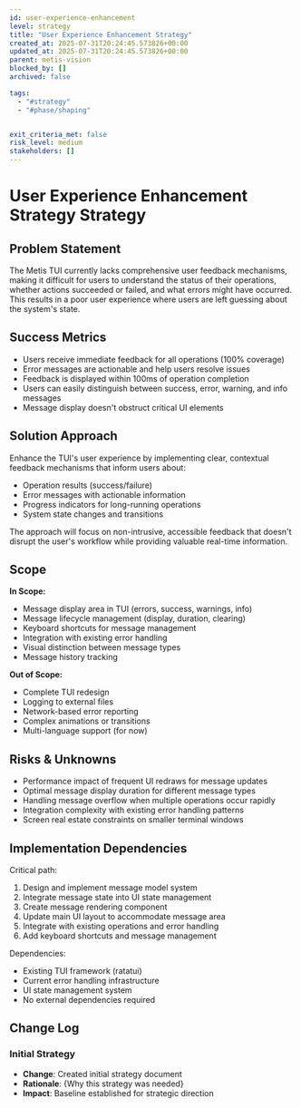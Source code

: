 ```yaml
---
id: user-experience-enhancement
level: strategy
title: "User Experience Enhancement Strategy"
created_at: 2025-07-31T20:24:45.573826+00:00
updated_at: 2025-07-31T20:24:45.573826+00:00
parent: metis-vision
blocked_by: []
archived: false

tags:
  - "#strategy"
  - "#phase/shaping"


exit_criteria_met: false
risk_level: medium
stakeholders: []
---
```


# User Experience Enhancement Strategy Strategy

## Problem Statement

The Metis TUI currently lacks comprehensive user feedback mechanisms, making it difficult for users to understand the status of their operations, whether actions succeeded or failed, and what errors might have occurred. This results in a poor user experience where users are left guessing about the system's state.

## Success Metrics

- Users receive immediate feedback for all operations (100% coverage)
- Error messages are actionable and help users resolve issues
- Feedback is displayed within 100ms of operation completion
- Users can easily distinguish between success, error, warning, and info messages
- Message display doesn't obstruct critical UI elements

## Solution Approach

Enhance the TUI's user experience by implementing clear, contextual feedback mechanisms that inform users about:
- Operation results (success/failure)
- Error messages with actionable information
- Progress indicators for long-running operations
- System state changes and transitions

The approach will focus on non-intrusive, accessible feedback that doesn't disrupt the user's workflow while providing valuable real-time information.

## Scope

**In Scope:**
- Message display area in TUI (errors, success, warnings, info)
- Message lifecycle management (display, duration, clearing)
- Keyboard shortcuts for message management
- Integration with existing error handling
- Visual distinction between message types
- Message history tracking

**Out of Scope:**
- Complete TUI redesign
- Logging to external files
- Network-based error reporting
- Complex animations or transitions
- Multi-language support (for now)

## Risks & Unknowns

- Performance impact of frequent UI redraws for message updates
- Optimal message display duration for different message types
- Handling message overflow when multiple operations occur rapidly
- Integration complexity with existing error handling patterns
- Screen real estate constraints on smaller terminal windows

## Implementation Dependencies

Critical path:
1. Design and implement message model system
2. Integrate message state into UI state management
3. Create message rendering component
4. Update main UI layout to accommodate message area
5. Integrate with existing operations and error handling
6. Add keyboard shortcuts and message management

Dependencies:
- Existing TUI framework (ratatui)
- Current error handling infrastructure
- UI state management system
- No external dependencies required

## Change Log

###  Initial Strategy
- **Change**: Created initial strategy document
- **Rationale**: {Why this strategy was needed}
- **Impact**: Baseline established for strategic direction